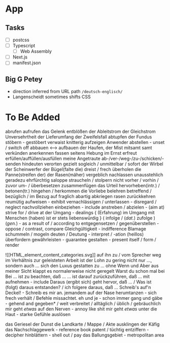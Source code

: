 # App
## Tasks
- [ ] postcss
- [ ] Typescript
	- [ ] Web Assembly
- [ ] Next.js
- [ ] manifest.json
## Big G Petey
- direction inferred from URL path `/deutsch-englisch/`
- Langenscheidt sometimes shifts CSS

# To Be Added
abrufen
aufrufen
das Gelenk
entblößen
der Ableitstrom
der Gleichstrom
Unversehrtheit
der Lieferumfang
der Zweifelsfall
abtupfen
der Fundus
stöbern - gestöbert
verwaist
knitterig
aufzeigen
Anwender
abstellen - unset / switch off
abbauen <--> aufbauen
der Haufen, der Mist
mitsamt
samt
verkünden
anerkennen
fassen
seitens
Hebung
im Ernst
erfreut
erfüllen/auffüllen/ausfüllen
meine Angetraute
ab-/ver-/weg-/zu-/schicken/-senden
hindeuten
verorten
gezielt
sogleich / unmittelbar / sofort
der Wirbel
der Scheinwerfer
der Bügel(falte die)
dreist / frech
überholen
die Panne(streifen der)
der Rasen(mäher)
vergeblich
nachlassen
unausstehlich
geradezu
ehrfürchtig
saloppe
straucheln / stolpern nicht
vorher / vorhin / zuvor
um- / überbesetzen
zusammenfügen
das Urteil
hervorheben(intr.) / betonen(tr.)
hingehen / herkommen
die Vorliebe
belehren
betreffend / bezüglich / im Bezug auf
fraglich
abartig
abkriegen
rasen
zurückkehren
reumütig
aufweisen - exhibit
vernachlässigen / unterlassen - disregard / neglect
nachvollziehen
einbeziehen - include
anstreben / abzielen - (aim at) strive for / drive at
der Umgang - dealings { (Erfahrung) im Umgang mit Menschen (haben) ist er stets liebenswürdig }
( infolge / (*dat.*) zufolge ) (*gen.*) - as a result of / according to 
entgegensetzen / gegenüberstellen - oppose / contrast, compare
Gleichgültigkeit - indifference
Blamage
schummeln / mogeln
deuten / Deutung - interpret / -ation
(heillos) überfordern
gewährleisten - guarantee
gestalten - present itself / form / render



![[HTML_element_content_categories.svg]]
auf ihn zu / vom Sprecher weg
im Verhältnis zur geleisteten Arbeit ist der Lohn zu gering
nicht nur ..., sondern auch ...
sich den Luxus gestatten zu ...
ohne Wenn und Aber
aus meiner Sicht
klappt es normalerweise
nicht geregelt
Warst du schon mal bei
Bei ... ist zu beachten, daß ...
... ist darauf zurückzuführen, daß ...
mit aufnehmen - include
Daraus (ergibt sich) geht hervor, daß ... / Was ist (folgt) daraus entstanden? / ich folgere daraus, daß ...
Schreib's auf'n Deckel! - Schreib es mir an.
jemandem auf der Nase herumtanzen - sich frech verhält / Befehle missachtet.
eh und je - schon immer
gang und gäbe - gehend and gegeben\* / weit verbreitet / alltäglich / üblich / gebräuchlich
mir geht *etwas* auf den Nerven - annoy like shit
mir geht *etwas* unter die Haut - starke Gefühle auslösen


das Geriesel
der Dunst
die Landkarte / Mappe / Akte
ausklingen
der Käfig
das Nachschlaggewerk - reference book
patent / tüchtig
entziffern - decipher
hinblättern - shell out / pay
das Ballungsgebiet - metropolitan area
